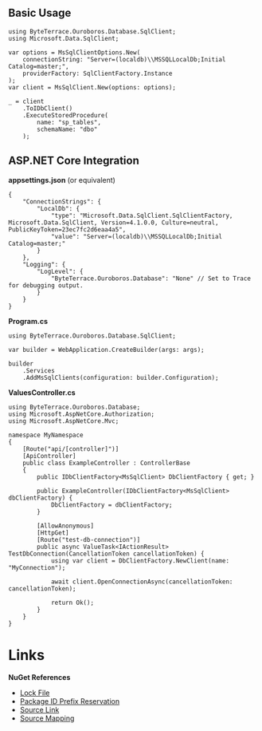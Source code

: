 ## Basic Usage
```
using ByteTerrace.Ouroboros.Database.SqlClient;
using Microsoft.Data.SqlClient;

var options = MsSqlClientOptions.New(
    connectionString: "Server=(localdb)\\MSSQLLocalDb;Initial Catalog=master;",
    providerFactory: SqlClientFactory.Instance
);
var client = MsSqlClient.New(options: options);

_ = client
    .ToIDbClient()
    .ExecuteStoredProcedure(
        name: "sp_tables",
        schemaName: "dbo"
    );
```

## ASP.NET Core Integration
**appsettings.json** (or equivalent)
```
{
    "ConnectionStrings": {
        "LocalDb": {
            "type": "Microsoft.Data.SqlClient.SqlClientFactory, Microsoft.Data.SqlClient, Version=4.1.0.0, Culture=neutral, PublicKeyToken=23ec7fc2d6eaa4a5",
            "value": "Server=(localdb)\\MSSQLLocalDb;Initial Catalog=master;"
        }
    },
    "Logging": {
        "LogLevel": {
            "ByteTerrace.Ouroboros.Database": "None" // Set to Trace for debugging output.
        }
    }
}
```

**Program.cs**
```
using ByteTerrace.Ouroboros.Database.SqlClient;

var builder = WebApplication.CreateBuilder(args: args);

builder
    .Services
    .AddMsSqlClients(configuration: builder.Configuration);
```

**ValuesController.cs**
```
using ByteTerrace.Ouroboros.Database;
using Microsoft.AspNetCore.Authorization;
using Microsoft.AspNetCore.Mvc;

namespace MyNamespace
{
    [Route("api/[controller]")]
    [ApiController]
    public class ExampleController : ControllerBase
    {
        public IDbClientFactory<MsSqlClient> DbClientFactory { get; }

        public ExampleController(IDbClientFactory<MsSqlClient> dbClientFactory) {
            DbClientFactory = dbClientFactory;
        }

        [AllowAnonymous]
        [HttpGet]
        [Route("test-db-connection")]
        public async ValueTask<IActionResult> TestDbConnection(CancellationToken cancellationToken) {
            using var client = DbClientFactory.NewClient(name: "MyConnection");

            await client.OpenConnectionAsync(cancellationToken: cancellationToken);

            return Ok();
        }
    }
}
```

# Links
**NuGet References**
- [Lock File](https://devblogs.microsoft.com/nuget/enable-repeatable-package-restores-using-a-lock-file/)
- [Package ID Prefix Reservation](https://devblogs.microsoft.com/nuget/package-identity-and-trust/)
- [Source Link](https://devblogs.microsoft.com/dotnet/producing-packages-with-source-link/)
- [Source Mapping](https://devblogs.microsoft.com/nuget/introducing-package-source-mapping/)
